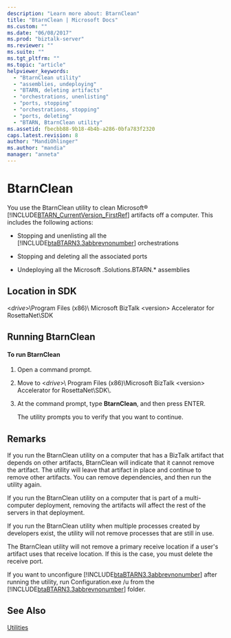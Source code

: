 ```yaml
---
description: "Learn more about: BtarnClean"
title: "BtarnClean | Microsoft Docs"
ms.custom: ""
ms.date: "06/08/2017"
ms.prod: "biztalk-server"
ms.reviewer: ""
ms.suite: ""
ms.tgt_pltfrm: ""
ms.topic: "article"
helpviewer_keywords: 
  - "BtarnClean utility"
  - "assemblies, undeploying"
  - "BTARN, deleting artifacts"
  - "orchestrations, unenlisting"
  - "ports, stopping"
  - "orchestrations, stopping"
  - "ports, deleting"
  - "BTARN, BtarnClean utility"
ms.assetid: fbecbb88-9b18-4b4b-a286-0bfa783f2320
caps.latest.revision: 8
author: "MandiOhlinger"
ms.author: "mandia"
manager: "anneta"
---
```

# BtarnClean
You use the BtarnClean utility to clean Microsoft® [!INCLUDE[BTARN_CurrentVersion_FirstRef](../../includes/btarn-currentversion-firstref-md.md)] artifacts off a computer. This includes the following actions:  
  
- Stopping and unenlisting all the [!INCLUDE[btaBTARN3.3abbrevnonumber](../../includes/btabtarn3-3abbrevnonumber-md.md)] orchestrations  
  
- Stopping and deleting all the associated ports  
  
- Undeploying all the Microsoft .Solutions.BTARN.\* assemblies  
  
## Location in SDK  
 \<*drive*\>\Program Files (x86)\ Microsoft BizTalk \<version\> Accelerator for RosettaNet\SDK  
  
## Running BtarnClean  
  
#### To run BtarnClean  
  
1.  Open a command prompt.  
  
2.  Move to \<*drive*\>\ Program Files (x86)\Microsoft BizTalk \<version\> Accelerator for RosettaNet\SDK\\.  
  
3.  At the command prompt, type **BtarnClean**, and then press ENTER.  
  
     The utility prompts you to verify that you want to continue.  
  
## Remarks  
 If you run the BtarnClean utility on a computer that has a BizTalk artifact that depends on other artifacts, BtarnClean will indicate that it cannot remove the artifact. The utility will leave that artifact in place and continue to remove other artifacts. You can remove dependencies, and then run the utility again.  
  
 If you run the BtarnClean utility on a computer that is part of a multi-computer deployment, removing the artifacts will affect the rest of the servers in that deployment.  
  
 If you run the BtarnClean utility when multiple processes created by developers exist, the utility will not remove processes that are still in use.  
  
 The BtarnClean utility will not remove a primary receive location if a user's artifact uses that receive location. If this is the case, you must delete the receive port.  
  
 If you want to unconfigure [!INCLUDE[btaBTARN3.3abbrevnonumber](../../includes/btabtarn3-3abbrevnonumber-md.md)] after running the utility, run Configuration.exe /u from the [!INCLUDE[btaBTARN3.3abbrevnonumber](../../includes/btabtarn3-3abbrevnonumber-md.md)] folder.  
  
## See Also  
 [Utilities](../../adapters-and-accelerators/accelerator-rosettanet/utilities1.md)
